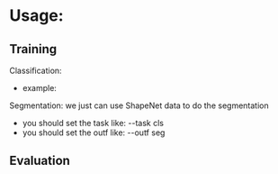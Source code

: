   # Usage:
  
  ## Training 
  Classification:
  - example:
  
  Segmentation:
  we just can use ShapeNet data to do the segmentation 
  
  - you should set the task like: --task cls 
  - you should set the outf like: --outf seg
  
  ## Evaluation
  